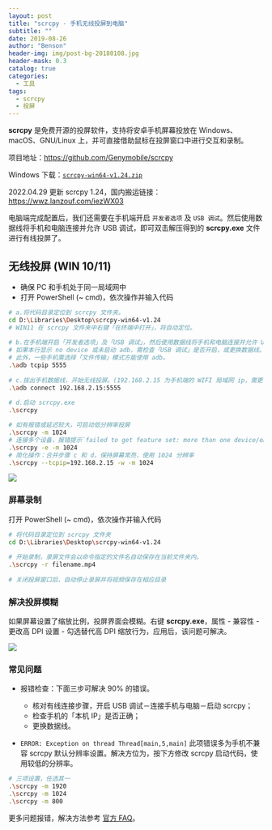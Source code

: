 ```yaml
---
layout: post
title: "scrcpy - 手机无线投屏到电脑"
subtitle: ""
date: 2019-08-26
author: "Benson"
header-img: img/post-bg-20180108.jpg
header-mask: 0.3
catalog: true
categories:
  - 工具
tags:
  - scrcpy
  - 投屏
---
```


**scrcpy** 是免费开源的投屏软件，支持将安卓手机屏幕投放在 Windows、macOS、GNU/Linux 上，并可直接借助鼠标在投屏窗口中进行交互和录制。

项目地址：<https://github.com/Genymobile/scrcpy>

Windows 下载：[`scrcpy-win64-v1.24.zip`](https://github.com/Genymobile/scrcpy/releases/download/v1.24/scrcpy-win64-v1.24.zip)

2022.04.29 更新 scrcpy 1.24，国内搬运链接：<https://wwz.lanzouf.com/iezWX03>

电脑端完成配置后，我们还需要在手机端开启 `开发者选项` 及 `USB 调试`。然后使用数据线将手机和电脑连接并允许 USB 调试，即可双击解压得到的 **scrcpy.exe** 文件进行有线投屏了。

## 无线投屏 (WIN 10/11)

- 确保 PC 和手机处于同一局域网中
- 打开 PowerShell (~ cmd)，依次操作并输入代码

```bash
# a.将代码目录定位到 scrcpy 文件夹。
cd D:\Libraries\Desktop\scrcpy-win64-v1.24
# WIN11 在 scrcpy 文件夹中右键「在终端中打开」，将自动定位。
​
# b.在手机端开启「开发者选项」及「USB 调试」，然后使用数据线将手机和电脑连接并允许 USB 调试，开启手机端口
# 如果本行显示 no device 或未启动 adb，需检查「USB 调试」是否开启，或更换数据线。
# 此外，一些手机需选择「文件传输」模式方能使用 adb。
.\adb tcpip 5555
​
# c.拔出手机数据线，开始无线投屏。(192.168.2.15 为手机端的 WIFI 局域网 ip，需更改)
.\adb connect 192.168.2.15:5555
​
# d.启动 scrcpy.exe
.\scrcpy

# 如有报错或延迟较大，可启动低分辨率投屏
.\scrcpy -m 1024
# 连接多个设备，报错提示`failed to get feature set: more than one device/emulator`，则指定连接 tcpip 设备
.\scrcpy -e -m 1024
# 简化操作：合并步骤 c 和 d，保持屏幕常亮，使用 1024 分辨率
.\scrcpy --tcpip=192.168.2.15 -w -m 1024
```

![](http://tc.seoipo.com/20190829093407.png)

### 屏幕录制

打开 PowerShell (~ cmd)，依次操作并输入代码

```bash
# 将代码目录定位到 scrcpy 文件夹
cd D:\Libraries\Desktop\scrcpy-win64-v1.24
​
# 开始录制，录屏文件会以命令指定的文件名自动保存在当前文件夹内。
.\scrcpy -r filename.mp4
​
# 关闭投屏窗口后，自动停止录屏并将视频保存在相应目录
```

### 解决投屏模糊

如果屏幕设置了缩放比例，投屏界面会模糊。右键 **scrcpy.exe**，属性 - 兼容性 - 更改高 DPI 设置 - 勾选替代高 DPI 缩放行为，应用后，该问题可解决。

![](http://tc.seoipo.com/20190829095640.png)

### 常见问题

- 报错检查：下面三步可解决 90% 的错误。

  - 核对有线连接步骤，开启 USB 调试－连接手机与电脑－启动 scrcpy；
  - 检查手机的「本机 IP」是否正确；
  - 更换数据线。

- `ERROR: Exception on thread Thread[main,5,main]` 此项错误多为手机不兼容 scrcpy 默认分辨率设置。解决方位为，按下方修改 scrcpy 启动代码，使用较低的分辨率。

```bash
# 三项设置，任选其一
.\scrcpy -m 1920
.\scrcpy -m 1024
.\scrcpy -m 800
```

更多问题报错，解决方法参考 [官方 FAQ](https://github.com/Genymobile/scrcpy/blob/master/FAQ.md)。
